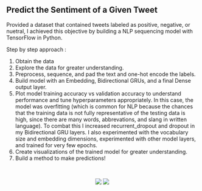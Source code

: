 <h2>Predict the Sentiment of a Given Tweet</h2>

Provided a dataset that contained tweets labeled as positive, negative, or nuetral, 
I achieved this objective by building a NLP sequencing model with TensorFlow in Python.

Step by step approach : </n>
1) Obtain the data
2) Explore the data for greater understanding.
3) Preprocess, sequence, and pad the text and one-hot encode the labels.
4) Build model with an Embedding, Bidirectional GRUs, and a final Dense output layer.
5) Plot model training accuracy vs validation accuracy to understand performance and tune hyperparameters appropriately.  In this case, the model was overfitting (which is common for NLP because the chances that the training data is not fully representative of the testing data is high, since there are many words, abbrevations, and slang in written language). To combat this I increased recurrent_dropout and dropout in my Bidirectional GRU layers.  I also experimented with the vocabulary size and embedding dimensions, experimented with other model layers, and trained for very few epochs.
6) Create visualizations of the trained model for greater understanding.
7) Build a method to make predictions!


<br />

<p align="center">
<img src="https://user-images.githubusercontent.com/32147374/113439221-250ff380-93b8-11eb-994b-051cabcbbf54.png">
  <img src="https://user-images.githubusercontent.com/32147374/113439262-3953f080-93b8-11eb-8a3d-cf176d9749d9.png">
</p>
